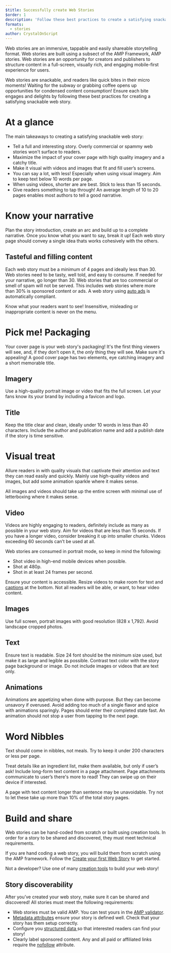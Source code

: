 ```yaml
---
$title: Successfully create Web Stories
$order: 1
description: 'Follow these best practices to create a satisfying snackable web story'
formats:
  - stories
author: CrystalOnScript
---
```


Web stories are an immersive, tappable and easily shareable storytelling format. Web stories are built using a subsect of the AMP Framework, AMP stories. Web stories are an opportunity for creators and publishers to structure content in a full-screen, visually rich, and engaging mobile-first experience for users.

Web stories are snackable, and readers like quick bites in their micro moments! Waiting for the subway or grabbing coffee opens up opportunities for condensed content consumption! Ensure each bite engages and delights by following these best practices for creating a satisfying snackable web story.



# At a glance

The main takeaways to creating a satisfying snackable web story:


*   Tell a full and interesting story. Overly commercial or spammy web stories won't surface to readers.
*   Maximize the impact of your cover page with high quality imagery and a catchy title.
*   Make it visual with videos and images that fit and fill user’s screens.
*   You can say a lot, with less! Especially when using visual imagery. Aim to keep text below 10 words per page.
*   When using videos, shorter are are best. Stick to less than 15 seconds.
*   Give readers something to tap through! An average length of 10 to 20 pages enables most authors to tell a good narrative.


# Know your narrative 

Plan the story introduction, create an arc and build up to a complete narrative. Once you know what you want to say, break it up! Each web story page should convey a single idea thats works cohesively with the others. 


## Tasteful and filling content

Each web story must be a minimum of 4 pages and ideally less than 30. Web stories need to be tasty, well told, and easy to consume. If needed for your narrative, go longer than 30. Web stories that are too commercial or smell of spam will not be served. This includes web stories where more than 30% is sponsored content or ads. A web story using [auto ads](../develop/advertise_amp_stories.md?format=stories) is automatically compliant.

Know what your readers want to see! Insensitive, misleading or inappropriate content is never on the menu. 


# Pick me! Packaging

Your cover page is your web story's packaging! It's the first thing viewers will see, and, if they don’t open it, the _only_ thing they will see. Make sure it's appealing! A good cover page has two elements, eye catching imagery and a short memorable title. 


## Imagery

Use a high-quality portrait image or video that fits the full screen. Let your fans know its your brand by including a favicon and logo. 


## Title

Keep the title clear and clean, ideally under 10 words in less than 40 characters. Include the author and publication name and add a publish date if the story is time sensitive.


# Visual treat

Allure readers in with quality visuals that captivate their attention and text they can read easily and quickly. Mainly use high-quality videos and images, but add some animation sparkle where it makes sense. 

All images and videos should take up the entire screen with minimal use of letterboxing where it makes sense. 


## Video

Videos are highly engaging to readers, definitely include as many as possible in your web story. Aim for videos that are less than 15 seconds. If you have a longer video, consider breaking it up into smaller chunks. Videos exceeding 60 seconds can’t be used at all. 

Web stories are consumed in portrait mode, so keep in mind the following:



*   Shot video in high-end mobile devices when possible. 
*   Shot at 480p.
*   Shot in at least 24 frames per second.

Ensure your content is accessible. Resize videos to make room for text and [captions](https://developer.mozilla.org/en-US/docs/Web/HTML/Element/track) at the bottom. Not all readers will be able, or want, to hear video content.


## Images

Use full screen, portrait images with good resolution (828 x 1,792). Avoid landscape cropped photos. 


## Text

Ensure text is readable. Size 24 font should be the minimum size used, but make it as large and legible as possible. Contrast text color with the story page background or image. Do not include images or videos that are text only.  


## Animations

Animations are appetizing when done with purpose. But they can become unsavory if overused. Avoid adding too much of a single flavor and spice with animations sparingly. Pages should enter their completed state fast. An animation should not stop a user from tapping to the next page.


# Word Nibbles

Text should come in nibbles, not meals. Try to keep it under 200 characters or less per page.

Treat details like an ingredient list, make them available, but only if user’s ask! Include long-form text content in a page attachment. Page attachments communicate to user’s there's more to read! They can swipe up on their device if interested. 

A page with text content longer than sentence may be unavoidable. Try not to let these take up more than 10% of the total story pages. 


# Build and share 

Web stories can be hand-coded from scratch or built using creation tools. In order for a story to be shared and discovered, they must meet technical requirements. 

If you are hand coding a web story, you will build them from scratch using the AMP framework. Follow the [Create your first Web Story](visual_story/index.md) to get started. 

Not a developer? Use one of many [creation tools](../../../tools.html/?format=stories) to build your web story!


## Story discoverability 

After you’ve created your web story, make sure it can be shared and discovered! All stories must meet the following requirements: 


*   Web stories must be valid AMP. You can test yours in the [AMP validator](https://validator.ampproject.org/). 
*   [Metadata attributes](../../../documentation/components/reference/amp-story.md) ensure your story is defined well. Check that your story has them setup correctly.
*   Configure you [structured data ](https://developers.google.com/search/docs/guides/sd-policies)so that interested readers can find your story! 
*   Clearly label sponsored content. Any and all paid or affiliated links require the [nofollow](https://support.google.com/webmasters/answer/96569?hl=en) attribute.
